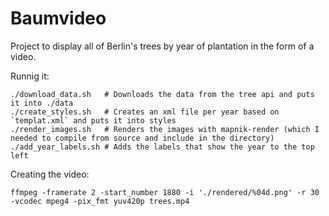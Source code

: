 # Baumvideo

Project to display all of Berlin's trees by year of plantation in the form of a video.

Runnig it: 

```
./download_data.sh   # Downloads the data from the tree api and puts it into ./data
./create_styles.sh   # Creates an xml file per year based on `templat.xml` and puts it into styles
./render_images.sh   # Renders the images with mapnik-render (which I needed to compile from source and include in the directory)
./add_year_labels.sh # Adds the labels that show the year to the top left
```

Creating the video:
```
ffmpeg -framerate 2 -start_number 1880 -i './rendered/%04d.png' -r 30  -vcodec mpeg4 -pix_fmt yuv420p trees.mp4
```
